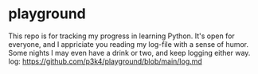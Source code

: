 # playground
This repo is for tracking my progress in learning Python.
It's open for everyone, and I appriciate you reading my log-file with a sense of humor.
Some nights I may even have a drink or two, and keep logging either way.
log: https://github.com/p3k4/playground/blob/main/log.md
